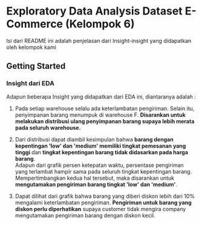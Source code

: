 # Exploratory Data Analysis Dataset E-Commerce (Kelompok 6)

Isi dari README ini adalah penjelasan dari Insight-insight yang didapatkan oleh kelompok kami
## Getting Started

### Insight dari EDA
Adapun beberapa Insight yang didapatkan dari EDA ini, diantaranya adalah :

1. Pada setiap warehouse selalu ada keterlambatan pengiriman. Selain itu, penyimpanan barang menumpuk di warehouse F. **Disarankan untuk melakukan distribusi ulang penyimpanan barang supaya lebih merata pada seluruh warehouse.**

2. Dari distribusi dapat diambil kesimpulan bahwa **barang dengan kepentingan 'low' dan 'medium' memiliki tingkat pemesanan yang tinggi** dan **tingkat kepentingan barang tidak didasarkan pada harga barang**. <br>
Adapun dari grafik persen ketepatan waktu, persentase pengiriman yang terlambat hampir sama pada seluruh tingkat kepentingan barang. <br>
Mempertimbangkan kedua hal tersebut, maka disarankan untuk **mengutamakan pengiriman barang tingkat 'low' dan 'medium'**.

3. Dapat dilihat dari grafik bahwa barang yang diberi diskon lebih dari 10% mengalami keterlambatan pengiriman. **Pengiriman untuk barang yang diskon perlu diperhatikan** supaya customer tidak mengira company mengutamakan pengiriman barang dengan diskon kecil.